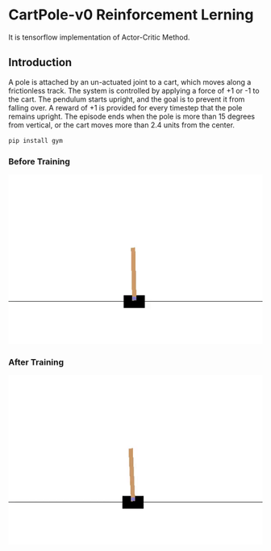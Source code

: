 # CartPole-v0 Reinforcement Lerning
It is tensorflow implementation of  Actor-Critic Method. 

## Introduction 
A pole is attached by an un-actuated joint to a cart, which moves along a frictionless track. The system is controlled by applying a force of +1 or -1 to the cart. The pendulum starts upright, and the goal is to prevent it from falling over. A reward of +1 is provided for every timestep that the pole remains upright. The episode ends when the pole is more than 15 degrees from vertical, or the cart moves more than 2.4 units from the center.

```python
pip install gym

```
### Before Training
![Alt Text](start.gif)

### After Training
![Alt Text](a.gif)
